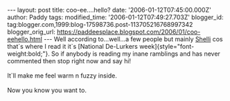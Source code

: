 \-\-- layout: post title: coo-ee\....hello? date:
\'2006-01-12T07:45:00.000Z\' author: Paddy tags: modified\_time:
\'2006-01-12T07:49:27.703Z\' blogger\_id:
tag:blogger.com,1999:blog-17598736.post-113705216768997342
blogger\_orig\_url:
https://paddeesplace.blogspot.com/2006/01/coo-eehello.html \-\-- Well
according to\...well\...a few people but mainly
[Shelli](https://seriously-silly.blogspot.com/) cos that\`s where I read
it it\`s [National De-Lurkers week]{style="font-weight:bold;"}. So if
anybody is reading my inane ramblings and has never commented then stop
right now and say hi!\
\
It\`ll make me feel warm n fuzzy inside.\
\
Now you know you want to.
